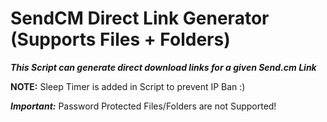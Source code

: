 # SendCM Direct Link Generator (Supports Files + Folders)

<b><i>This Script can generate direct download links for a given Send.cm Link</i></b>

<b>NOTE:</b> Sleep Timer is added in Script to prevent IP Ban :)

<b><i>Important:</i></b> Password Protected Files/Folders are not Supported!